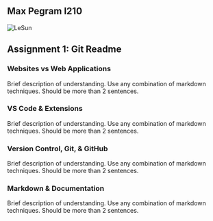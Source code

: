 ## Max Pegram I210

![LeSun](https://www.google.com/search?q=lebron+james+sunshine&sca_esv=8d59bb44a0e9f69d&rlz=1C1SQJL_enUS1077US1078&udm=2&biw=1368&bih=751&sxsrf=ADLYWIKzNQ5LXFpnfSp1BWzrr9YkTCen9w%3A1737043269550&ei=RS2JZ-CgIcusptQPrdbMuAs&oq=lebron+james&gs_lp=EgNpbWciDGxlYnJvbiBqYW1lcyoCCAcyCxAAGIAEGLEDGIMBMgsQABiABBixAxiDATIGEAAYBxgeMgoQABiABBhDGIoFMhAQABiABBixAxhDGIMBGIoFMgYQABgHGB4yChAAGIAEGEMYigUyChAAGIAEGEMYigUyChAAGIAEGEMYigUyChAAGIAEGEMYigVImBVQAFgAcAJ4AJABAJgBAKABAKoBALgBAcgBAJgCAqACJpgDAIgGAZIHATKgBwA&sclient=img#vhid=cG3RL5MTu0GIEM&vssid=mosaic)

## Assignment 1: Git Readme

### Websites vs Web Applications

Brief description of understanding. Use any combination of markdown techniques. Should be more than 2 sentences.

### VS Code & Extensions

Brief description of understanding. Use any combination of markdown techniques. Should be more than 2 sentences.

### Version Control, Git, & GitHub

Brief description of understanding. Use any combination of markdown techniques. Should be more than 2 sentences.

### Markdown & Documentation

Brief description of understanding. Use any combination of markdown techniques. Should be more than 2 sentences.
